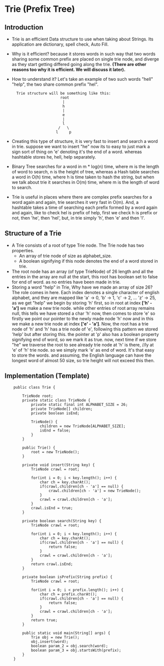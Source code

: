 # Trie (Prefix Tree)

## Introduction
- Trie is an efficient Data structure to use when taking about Strings. Its application are dictionary, spell check, Auto 
  Fill. 
- Why is it efficient? because it stores words in such way that two words sharing some common prefix
  are placed on single trie node, and diverge as they start getting differed going along the trie. **(There are other reasons 
  too why it is efficient. We will discuss it later).**
- How to understand it? Let's take an example of two such words "hell" "help", the two share common prefix "hel".
            
        Trie structure will be something like this:
                            root
                             |
                             h
                             |
                             e
                             |
                             l
                           /   \
                          l     p

- Creating this type of structure, it is very fast to insert and search a word in trie. suppose we want to insert "he" now
  its to easy to just mark a sign sort of thing on 'e' denoting it's the end of a word. whereas hashtable stores he, hell, help 
  separately.
- Binary Tree searches for a word in m * log(n) time, where m is the length of word to search, n is the height of tree,
  whereas a Hash table searches a word in O(h) time, where h is time taken to hash the string, 
  but when we talk about trie it searches in O(m) time, where m is the length of word to search.
- Trie is useful in places where there are complex prefix searches for a word again and again, trie searches it very fast in O(m).
  And, a hashtable takes a time of searching each prefix formed by a word again and again,
  like to check hel is prefix of help, first we check h is prefix or not, then 'he', then 'hel', 
  but, in trie simply 'h', then 'e' and then 'l'.

## Structure of a Trie
 - A Trie consists of a root of type Trie node. The Trie node has two properties.
   - An array of trie node of size as alphabet_size.
   - A boolean signifying if this node denotes the end of a word stored in trie.
 - The root node has an array (of type TrieNode) of 26 length and all the entries in the array are null
   at the start, this root has boolean set to false for end of word. as no entries have been made in trie.
 - Storing a word "help" in Trie, Why have we made an array of size 26? The role comes in here.
   Each index denotes a single character of english alphabet, and they are mapped like 'a' -> 0, 'b' -> 1, 'c' -> 2,
   ... 'z' -> 25, as we get "help" we begin by storing 'h' first, so in root at index **['h' - 'a']** we make a new trie 
   node. while other entries of root array remains null, this tells we have stored a char 'h' now,
   then comes to store 'e' so firstly we point our pointer to the newly made node 'h' now and in this we make a new trie node 
   at index **['e' - 'a']**. Now, the root has a trie node of 'h' and 'h' has a trie node of 'e', following this pattern 
   we stored 'help' but after storing this. the pointer at 'p' also has a boolean property signifying end of word, so we 
   mark it as true. now, next time if we store "he" we traverse the root to see already trie node at 'h' is there, //ly 
   at 'e' of 'h' trie node. so we simply mark 'e' as end of word. It's that easy to store the words. and assuming, the 
   English language can have the longest word of almost 50 size, so trie height will not exceed this then.
   
## Implementation (Template)

        public class Trie {
            
            TrieNode root;
            private static class TrieNode {
                private static final int ALPHABET_SIZE = 26;
                private TrieNode[] children;
                private boolean isEnd;
                
                TrieNode() {
                    children = new TrieNode[ALPHABET_SIZE];
                    isEnd = false;
                }
            }
            
            public Trie() {
                root = new TrieNode();
            }
            
            private void insert(String key) {
                TrieNode crawl = root;

                for(int i = 0; i < key.length(); i++) {
                    char ch = key.charAt();
                    if(crawl.children[ch - 'a'] == null) {
                        crawl.children[ch - 'a'] = new TrieNode();
                    }
                    crawl = crawl.children[ch - 'a'];
                }
                crawl.isEnd = true;
            }
            
            private boolean search(String key) {
                TrieNode crawl = root;

                for(int i = 0; i < key.length(); i++) {
                    char ch = key.charAt();
                    if(crawl.children[ch - 'a'] == null) {
                        return false;
                    }
                    crawl = crawl.children[ch - 'a'];
                }
                return crawl.isEnd;
            }

            private boolean isPrefix(String prefix) {
                TrieNode crawl = root;

                for(int i = 0; i < prefix.length(); i++) {
                    char ch = prefix.charAt();
                    if(crawl.children[ch - 'a'] == null) {
                        return false;
                    }
                    crawl = crawl.children[ch - 'a'];
                }
                return true;
            }

            public static void main(String[] args) {
                Trie obj = new Trie();
                obj.insert(word);
                boolean param_2 = obj.search(word);
                boolean param_3 = obj.startsWith(prefix);
            }
        }
